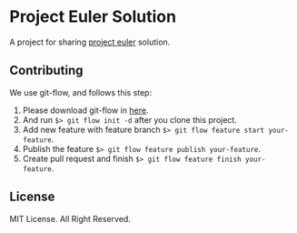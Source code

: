 # Project Euler Solution
A project for sharing [project euler](https://projecteuler.net) solution.

## Contributing
We use git-flow, and follows this step:

1. Please download git-flow in [here](https://github.com/nvie/gitflow).
2. And run `$> git flow init -d` after you clone this project.
3. Add new feature with feature branch `$> git flow feature start your-feature`.
4. Publish the feature `$> git flow feature publish your-feature`.
5. Create pull request and finish `$> git flow feature finish your-feature`.

## License
MIT License. All Right Reserved.